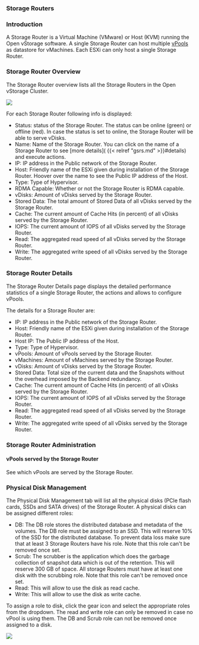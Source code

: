 ### Storage Routers

### Introduction

A Storage Router  is a Virtual Machine (VMware) or Host (KVM) running the
Open vStorage software. A single Storage Router can host multiple [vPools](/doc/vpools)
as datastore for vMachines. Each ESXi can only host a single Storage Router.

### Storage Router Overview

The Storage Router overview lists all the Storage Routers in the Open vStorage Cluster.

![](images/vsa\_overview.png)


For each Storage Router following info is displayed:

-   Status: status of the Storage Router. The status can be online (green) or
    offline (red). In case the status is set to online, the Storage Router will be
    able to serve vDisks.
-   Name: Name of the Storage Router. You can click on the name of a Storage Router to see
    [more details]( {{< relref "gsrs.md" >}}#details) and execute actions.
-   IP: IP address in the Public network of the Storage Router.
-   Host: Friendly name of the ESXi given during installation of the
    Storage Router. Hoover over the name to see the Public IP address of the Host.
-   Type: Type of Hypervisor.
-   RDMA Capable: Whether or not the Storage Router is RDMA capable.
-   vDisks: Amount of vDisks served by the Storage Router.
-   Stored Data: The total amount of Stored Data of all vDisks served by
    the Storage Router.
-   Cache: The current amount of Cache Hits (in percent) of all vDisks
    served by the Storage Router.
-   IOPS: The current amount of IOPS of all vDisks served by the Storage Router.
-   Read: The aggregated read speed of all vDisks served by the Storage Router.
-   Write: The aggregated write speed of all vDisks served by the Storage Router.

<a name="details" class="internal-ref"></a>
### Storage Router Details

The Storage Router Details page displays the detailed performance statistics of a
single Storage Router, the actions and allows to configure vPools.

The details for a Storage Router are:

-   IP: IP address in the Public network of the Storage Router.
-   Host: Friendly name of the ESXi given during installation of the
    Storage Router.
-   Host IP: The Public IP address of the Host.
-   Type: Type of Hypervisor.
-   vPools: Amount of vPools served by the Storage Router.
-   vMachines: Amount of vMachines served by the Storage Router.
-   vDisks: Amount of vDisks served by the Storage Router.
-   Stored Data: Total size of the current data and the Snapshots
    without the overhead imposed by the Backend redundancy.
-   Cache: The current amount of Cache Hits (in percent) of all vDisks
    served by the Storage Router.
-   IOPS: The current amount of IOPS of all vDisks served by the Storage Router.
-   Read: The aggregated read speed of all vDisks served by the Storage Router.
-   Write: The aggregated write speed of all vDisks served by the Storage Router.

### Storage Router Administration

#### vPools served by the Storage Router

See which vPools are served by the Storage Router.

### Physical Disk Management
The Physical Disk Management tab will list all the physical disks (PCIe flash cards, SSDs and SATA drives) of the Storage Router. A physical disks can be assigned different roles:
-   DB: The DB role stores the distributed database and metadata of the volumes. The DB role must be assigned to an SSD. This will reserve 10% of the SSD for the distributed database. To prevent data loss make sure that at least 3 Storage Routers have his role. Note that this role can't be removed once set.
-   Scrub: The scrubber is the application which does the garbage collection of snapshot data which is out of the retention. This will reserve 300 GB of space. All storage Routers must have at least one disk with the scrubbing role. Note that this role can't be removed once set.
-   Read: This will allow to use the disk as read cache.
-   Write: This will allow to use the disk as write cache.

To assign a role to disk, click the gear icon and select the appropriate roles from the dropdown.
The read and write role can only be removed in case no vPool is using them. The DB and Scrub role can not be removed once assigned to a disk.

![](images/physicaldiskmanagement.png)